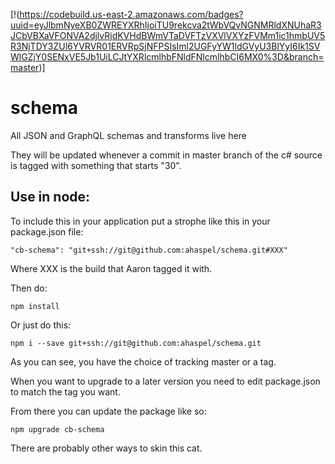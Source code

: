 [!(https://codebuild.us-east-2.amazonaws.com/badges?uuid=eyJlbmNyeXB0ZWREYXRhIjoiTU9rekcva2tWbVQvNGNMRldXNUhaR3JCbVBXaVFONVA2djlvRjdKVHdBWmVTaDVFTzVXVlVXYzFVMm1ic1hmbUV5R3NjTDY3ZUl6YVRVR01ERVRpSjNFPSIsIml2UGFyYW1ldGVyU3BlYyI6Ik1SVWlGZjY0SENxVE5Jb1UiLCJtYXRlcmlhbFNldFNlcmlhbCI6MX0%3D&branch=master)]

# schema
All JSON and GraphQL schemas and transforms live here

They will be updated whenever a commit in master branch of the c# source is tagged with something that starts "30". 

## Use in node:

To include this in your application put a strophe like this in your package.json file:

    "cb-schema": "git+ssh://git@github.com:ahaspel/schema.git#XXX"


Where XXX is the build that Aaron tagged it with.

Then do:

    npm install
    
    
Or just do this:

    npm i --save git+ssh://git@github.com:ahaspel/schema.git   
    
As you can see, you have the choice of tracking master or a tag.      

When you want to upgrade to a later version you need to edit package.json to match the tag you want.

From there you can update the package like so: 

    npm upgrade cb-schema

There are probably other ways to skin this cat.

